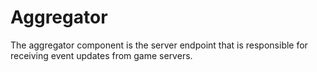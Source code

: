 # Aggregator

The aggregator component is the server endpoint that is responsible for receiving event updates from game servers.